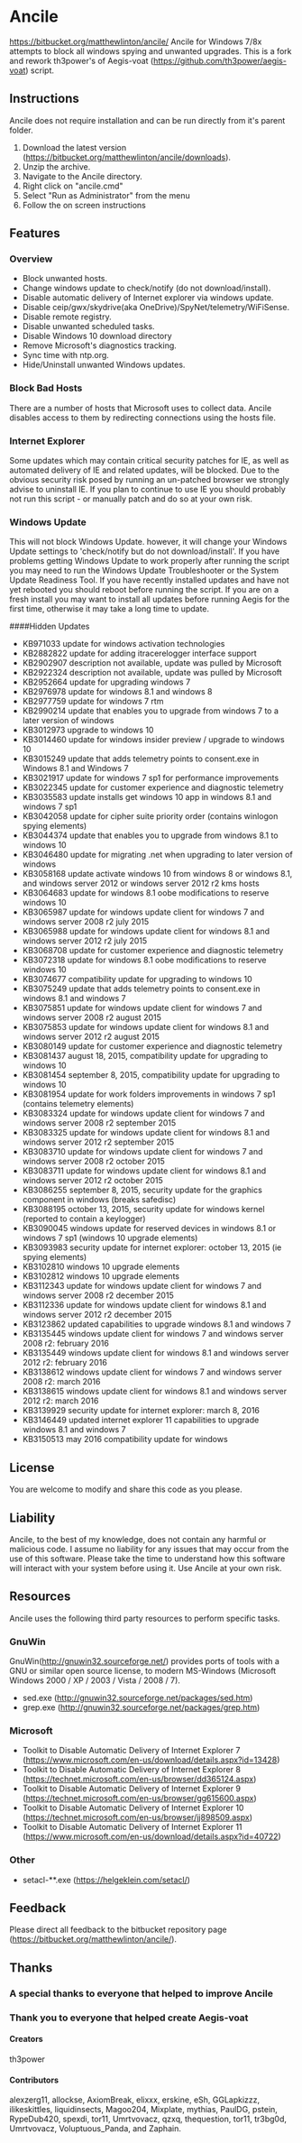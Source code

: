 # Ancile
https://bitbucket.org/matthewlinton/ancile/
Ancile for Windows 7/8x attempts to block all windows spying and unwanted upgrades.
This is a fork and rework th3power's of Aegis-voat (https://github.com/th3power/aegis-voat) script.

## Instructions
Ancile does not require installation and can be run directly from it's parent folder.

1. Download the latest version (https://bitbucket.org/matthewlinton/ancile/downloads).
1. Unzip the archive.
1. Navigate to the Ancile directory.
1. Right click on "ancile.cmd"
1. Select "Run as Administrator" from the menu
1. Follow the on screen instructions

## Features
### Overview
*  Block unwanted hosts.
*  Change windows update to check/notify (do not download/install).
*  Disable automatic delivery of Internet explorer via windows update.
*  Disable ceip/gwx/skydrive(aka OneDrive)/SpyNet/telemetry/WiFiSense.
*  Disable remote registry.
*  Disable unwanted scheduled tasks.
*  Disable Windows 10 download directory
*  Remove Microsoft's diagnostics tracking.
*  Sync time with ntp.org.
*  Hide/Uninstall unwanted Windows updates.

### Block Bad Hosts
There are a number of hosts that Microsoft uses to collect data. Ancile disables access to them by redirecting connections using the hosts file.

### Internet Explorer
Some updates which may contain critical security patches for IE, as well as automated delivery of IE and related updates, will be blocked. Due to the obvious security risk posed by running an un-patched browser we strongly advise to uninstall IE. If you plan to continue to use IE you should probably not run this script - or manually patch and do so at your own risk.

### Windows Update
This will not block Windows Update. however, it will change your Windows Update settings to 'check/notify but do not download/install'. If you have problems getting Windows Update to work properly after running the script you may need to run the Windows Update Troubleshooter or the System Update Readiness Tool. If you have recently installed updates and have not yet rebooted you should reboot before running the script. If you are on a fresh install you may want to install all updates before running Aegis for the first time, otherwise it may take a long time to update.

####Hidden Updates

* KB971033	update for windows activation technologies
* KB2882822	update for adding itracerelogger interface support
* KB2902907	description not available, update was pulled by Microsoft
* KB2922324	description not available, update was pulled by Microsoft
* KB2952664	update for upgrading windows 7
* KB2976978	update for windows 8.1 and windows 8
* KB2977759	update for windows 7 rtm
* KB2990214	update that enables you to upgrade from windows 7 to a later version of windows
* KB3012973	upgrade to windows 10
* KB3014460	update for windows insider preview / upgrade to windows 10
* KB3015249	update that adds telemetry points to consent.exe in Windows 8.1 and Windows 7
* KB3021917	update for windows 7 sp1 for performance improvements
* KB3022345	update for customer experience and diagnostic telemetry
* KB3035583	update installs get windows 10 app in windows 8.1 and windows 7 sp1
* KB3042058	update for cipher suite priority order (contains winlogon spying elements)
* KB3044374	update that enables you to upgrade from windows 8.1 to windows 10
* KB3046480	update for migrating .net when upgrading to later version of windows
* KB3058168	update activate windows 10 from windows 8 or windows 8.1, and windows server 2012 or windows server 2012 r2 kms hosts
* KB3064683	update for windows 8.1 oobe modifications to reserve windows 10
* KB3065987	update for windows update client for windows 7 and windows server 2008 r2 july 2015
* KB3065988	update for windows update client for windows 8.1 and windows server 2012 r2 july 2015
* KB3068708	update for customer experience and diagnostic telemetry
* KB3072318	update for windows 8.1 oobe modifications to reserve windows 10
* KB3074677	compatibility update for upgrading to windows 10
* KB3075249	update that adds telemetry points to consent.exe in windows 8.1 and windows 7
* KB3075851	update for windows update client for windows 7 and windows server 2008 r2 august 2015
* KB3075853	update for windows update client for windows 8.1 and windows server 2012 r2 august 2015
* KB3080149	update for customer experience and diagnostic telemetry
* KB3081437	august 18, 2015, compatibility update for upgrading to windows 10
* KB3081454	september 8, 2015, compatibility update for upgrading to windows 10
* KB3081954	update for work folders improvements in windows 7 sp1 (contains telemetry elements)
* KB3083324	update for windows update client for windows 7 and windows server 2008 r2 september 2015
* KB3083325	update for windows update client for windows 8.1 and windows server 2012 r2 september 2015
* KB3083710	update for windows update client for windows 7 and windows server 2008 r2 october 2015
* KB3083711	update for windows update client for windows 8.1 and windows server 2012 r2 october 2015
* KB3086255	september 8, 2015, security update for the graphics component in windows (breaks safedisc)
* KB3088195	october 13, 2015, security update for windows kernel (reported to contain a keylogger)
* KB3090045	windows update for reserved devices in windows 8.1 or windows 7 sp1 (windows 10 upgrade elements)
* KB3093983	security update for internet explorer: october 13, 2015 (ie spying elements)
* KB3102810	windows 10 upgrade elements
* KB3102812	windows 10 upgrade elements
* KB3112343	update for windows update client for windows 7 and windows server 2008 r2 december 2015
* KB3112336	update for windows update client for windows 8.1 and windows server 2012 r2 december 2015
* KB3123862	updated capabilities to upgrade windows 8.1 and windows 7
* KB3135445	windows update client for windows 7 and windows server 2008 r2: february 2016
* KB3135449	windows update client for windows 8.1 and windows server 2012 r2: february 2016
* KB3138612	windows update client for windows 7 and windows server 2008 r2: march 2016
* KB3138615	windows update client for windows 8.1 and windows server 2012 r2: march 2016
* KB3139929	security update for internet explorer: march 8, 2016
* KB3146449	updated internet explorer 11 capabilities to upgrade windows 8.1 and windows 7
* KB3150513	may 2016 compatibility update for windows

## License
You are welcome to modify and share this code as you please.

## Liability
Ancile, to the best of my knowledge, does not contain any harmful or malicious code. I assume no liability for any issues that may occur from the use of this software. Please take the time to understand how this software will interact with your system before using it. Use Ancile at your own risk.

## Resources
Ancile uses the following third party resources to perform specific tasks.

### GnuWin
GnuWin(http://gnuwin32.sourceforge.net/) provides ports of tools with a GNU or similar open source license, to modern MS-Windows (Microsoft Windows 2000 / XP / 2003 / Vista / 2008 / 7).

* sed.exe (http://gnuwin32.sourceforge.net/packages/sed.htm)
* grep.exe (http://gnuwin32.sourceforge.net/packages/grep.htm)

### Microsoft
* Toolkit to Disable Automatic Delivery of Internet Explorer 7 (https://www.microsoft.com/en-us/download/details.aspx?id=13428)
* Toolkit to Disable Automatic Delivery of Internet Explorer 8 (https://technet.microsoft.com/en-us/browser/dd365124.aspx)
* Toolkit to Disable Automatic Delivery of Internet Explorer 9 (https://technet.microsoft.com/en-us/browser/gg615600.aspx)
* Toolkit to Disable Automatic Delivery of Internet Explorer 10 (https://technet.microsoft.com/en-us/browser/jj898509.aspx)
* Toolkit to Disable Automatic Delivery of Internet Explorer 11 (https://www.microsoft.com/en-us/download/details.aspx?id=40722)

### Other
* setacl-**.exe (https://helgeklein.com/setacl/)

## Feedback
Please direct all feedback to the bitbucket repository page (https://bitbucket.org/matthewlinton/ancile/).

## Thanks
### A special thanks to everyone that helped to improve Ancile

### Thank you to everyone that helped create Aegis-voat
#### Creators
th3power

#### Contributors
alexzerg11, allockse, AxiomBreak, elixxx, erskine, eSh, GGLapkizzz, ilikeskittles, liquidinsects, Magoo204, Mixplate, mythias, PaulDG, pstein, RypeDub420, spexdi, tor11, Umrtvovacz, qzxq, thequestion, tor11, tr3bg0d, Umrtvovacz, Voluptuous_Panda, and Zaphain.